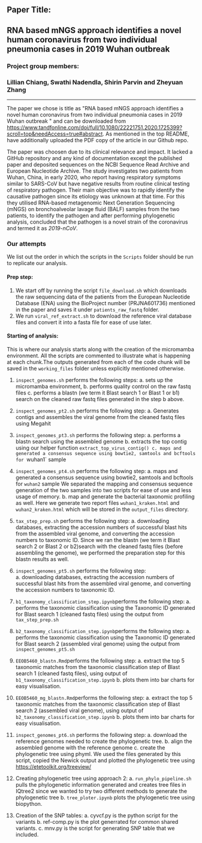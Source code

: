 ## Paper Title:
## RNA based mNGS approach identifies a novel human coronavirus from two individual pneumonia cases in 2019 Wuhan outbreak

### Project group members:
### Lillian Chiang, Swathi Nadendla, Shirin Parvin and Zheyuan Zhang

*************************************************************************************************************************

The paper we chose is title as "RNA based mNGS approach identifies a novel human coronavirus from two individual pneumonia cases in 2019 Wuhan outbreak
" and can be downloaded from https://www.tandfonline.com/doi/full/10.1080/22221751.2020.1725399?scroll=top&needAccess=true#abstract. As mentioned in the top README, have additionally uploaded the PDF copy of the article in our Github repo. 

The paper was choosen due to its clinical relevance and impact. It lacked a GitHub repository and any kind of documentation except the published paper and deposited sequences on the NCBI Sequence Read Archive and European Nucleotide Archive.
The study investigates two patients from Wuhan, China, in early 2020, who report having respiratory symptoms similar to SARS-CoV but have negative results from routine clinical testing of respiratory pathogen. Their main objective was to rapidly identify the causative pathogen since its etiology was unknown at that time. For this they utilised RNA-based metagenomic Next Generation Sequencing (mNGS) on bronchoalveolar lavage fluid (BALF) samples from the two patients, to identify the pathogen and after performing phylogenetic analysis, concluded that the pathogen is a novel strain of the coronavirus and termed it as *2019-nCoV*. 

### Our attempts

We list out the order in which the scripts in the `Scripts` folder should be run to replicate our analysis.

#### Prep step:

1. We start off by running the script `file_download.sh` which downloads the raw sequencing data of the patients from the European Nucleotide Database (ENA) using the BioProject number (PRJNA601736) mentioned in the paper and saves it under `patients_raw_fastq` folder.
2. We run `viral_ref_extract.sh` to download the reference viral database files and convert it into a fasta file for ease of use later.


#### Starting of analysis:

This is where our analysis starts along with the creation of the micromamba environment. All the scripts are commented to illustrate what is happening at each chunk.The outputs generated from each of the code chunk will be saved in the `working_files` folder unless explicitly mentioned otherwise. 
1. `inspect_genomes.sh` performs the following steps:
  a. sets up the micromamba environment, 
  b. performs quality control on the raw fastq files
  c. performs a blastn (we term it Blast search 1 or Blast 1 or b1) search on the cleaned raw fastq files generated in the step b above.

2. `inspect_genomes_pt2.sh` performs the following step:
  a. Generates contigs and assembles the viral genome from the cleaned fastq files using Megahit
  
3. `inspect_genomes_pt3.sh` performs the following step:
  a. performs a blastn search using the assembled genome
  b. extracts the top contig using our helper function `extract_top_virus_contig()
  c. maps and generated a consensus sequence using bowtie2, samtools and bcftools for `wuhan1` sample

4. `inspect_genomes_pt4.sh` performs the following step:
  a. maps and generated a consensus sequence using bowtie2, samtools and bcftools for `wuhan2` sample
    We separated the mapping and consensus sequence generation of the two samples into two scripts for ease of use and less usage of memory.
  b. map and generate the bacterial taxonomic profiling as well. Here we generate two report files `wuhan1_kraken.html` and `wuhan2_kraken.html` which will be stored in the `output_files` directory.
  
5. `tax_step_prep.sh` performs the following step:
  a. downloading databases, extracting the accession numbers of successful blast hits from the assembled viral genome, and converting the accession numbers to taxonomic ID.
    Since we ran the blastn (we term it Blast search 2 or Blast 2 or b2)search with the cleaned fastq files (before assembling the genome), we performed the preparation step for this blastn results as well.

6. `inspect_genomes_pt5.sh` performs the following step:   
  a. downloading databases, extracting the accession numbers of successful blast hits from the assembled viral genome, and converting the accession numbers to taxonomic ID.

7. `b1_taxonomy_classification_step.ipynb`performs the following step:
  a. performs the taxonomic classification using the Taxonomic ID generated for Blast search 1 (cleaned fastq files) using the output from `tax_step_prep.sh`

8. `b2_taxonomy_classification_step.ipynb`performs the following step:
  a. performs the taxonomic classification using the Taxonomic ID generated for Blast search 2 (assembled viral genome) using the output from `inspect_genomes_pt5.sh`

9. `EEOB5460_blastn.Rmd`performs the following step:
  a. extract the top 5 taxonomic matches from the taxonomic classification step of Blast search 1 (cleaned fastq files), using output of `b1_taxonomy_classification_step.ipynb`
  b. plots them into bar charts for easy visualisation.

10. `EEOB5460_mg_blastn.Rmd`performs the following step:
  a. extract the top 5 taxonomic matches from the taxonomic classification step of Blast search 2 (assembled viral genome), using output of `b2_taxonomy_classification_step.ipynb`
  b. plots them into bar charts for easy visualisation.

11. `inspect_genomes_pt6.sh` performs the following step: 
  a. download the reference genomes needed to create the phylogenetic tree.
  b. align the assembled genome with the reference genome
  c. create the phylogenetic tree using phyml.
  We used the files generated by this script, copied the Newick output and plotted the phylogenetic tree using https://etetoolkit.org/treeview/

12. Creating phylogenetic tree using approach 2:
  a. `run_phylo_pipeline.sh` pulls the phylogenetic information generated and creates tree files in IQtree2 since we wanted to try two different methods to generate the phylogenetic tree
  b. `tree_ploter.ipynb` plots the phylogenetic tree using biopython.
  
13. Creation of the SNP tables:
  a. cyvcf.py is the python script for the variants 
  b. ref-comp.py is the plot generrated for common shared variants. 
  c. mnv.py is the script for generating SNP table that we included.

  
  
  
  
  
  
  
